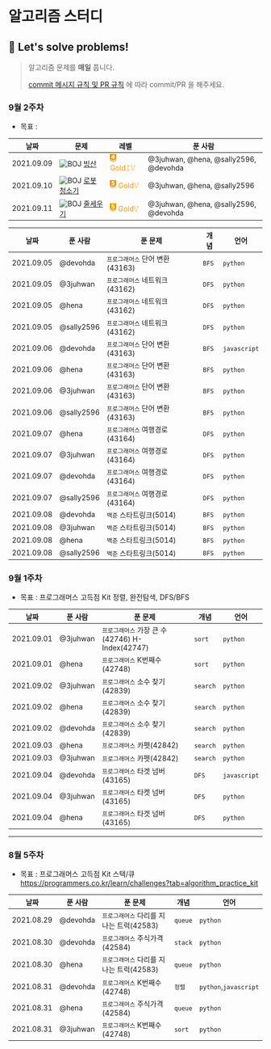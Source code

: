 # 알고리즘 스터디

## 🌻 Let's solve problems!

> 알고리즘 문제를 <b>매일</b> 풉니다.
>
> <a href="./rules for commit & pull request.md">commit 메시지 규칙 및 PR 규칙</a> 에 따라 commit/PR 을 해주세요.

### 9월 2주차
- 목표 :

|날짜|문제|레벨|푼 사람|
|---|---|---|------|
|2021.09.09|![BOJ](https://img.shields.io/static/v1?label=baekjoon&message=2573&color=blue) [빙산](https://www.acmicpc.net/problem/2573)|<img src="./src/images/gold4.png" style="height:16px;"></img> <span style="color:#FA9500">Gold𝙸𝚅</span>|@3juhwan, @hena, @sally2596, @devohda|
|2021.09.10|![BOJ](https://img.shields.io/static/v1?label=baekjoon&message=14503&color=blue) [로봇 청소기](https://www.acmicpc.net/problem/14503)|<img src="./src/images/gold5.png" style="height:16px;"></img> <span style="color:#FA9500">Gold𝚅</span>|@3juhwan, @hena, @sally2596|
|2021.09.11|![BOJ](https://img.shields.io/static/v1?label=baekjoon&message=2631&color=blue) [줄세우기](https://www.acmicpc.net/problem/14503)|<img src="./src/images/gold5.png" style="height:16px;"></img> <span style="color:#FA9500">Gold𝚅</span>|@3juhwan, @hena, @sally2596, @devohda|

|날짜|푼 사람|푼 문제|개념|언어|
|------|---|---|---|---|
|2021.09.05|@devohda|`프로그래머스` 단어 변환(43163)|`BFS`|`python`|
|2021.09.05|@3juhwan|`프로그래머스` 네트워크(43162)|`DFS`|`python`|
|2021.09.05|@hena|`프로그래머스` 네트워크(43162)|`DFS`|`python`|
|2021.09.05|@sally2596|`프로그래머스` 네트워크(43162)|`DFS`|`python`|
|2021.09.06|@devohda|`프로그래머스` 단어 변환(43163)|`BFS`|`javascript`|
|2021.09.06|@hena|`프로그래머스` 단어 변환(43163)|`BFS`|`python`|
|2021.09.06|@3juhwan|`프로그래머스` 단어 변환(43163)|`BFS`|`python`|
|2021.09.06|@sally2596|`프로그래머스` 단어 변환(43163)|`BFS`|`python`|
|2021.09.07|@hena|`프로그래머스` 여행경로(43164)|`DFS`|`python`|
|2021.09.07|@3juhwan|`프로그래머스` 여행경로(43164)|`DFS`|`python`|
|2021.09.07|@devohda|`프로그래머스` 여행경로(43164)|`DFS`|`python`|
|2021.09.07|@sally2596|`프로그래머스` 여행경로(43164)|`DFS`|`python`|
|2021.09.08|@devohda|`백준` 스타트링크(5014)|`BFS`|`python`|
|2021.09.08|@3juhwan|`백준` 스타트링크(5014)|`BFS`|`python`|
|2021.09.08|@hena|`백준` 스타트링크(5014)|`BFS`|`python`|
|2021.09.08|@sally2596|`백준` 스타트링크(5014)|`BFS`|`python`|


### 9월 1주차

- 목표 : 프로그래머스 고득점 Kit 정렬, 완전탐색, DFS/BFS

|날짜|푼 사람|푼 문제|개념|언어|
|------|---|---|---|---|
|2021.09.01|@3juhwan|`프로그래머스` 가장 큰 수(42746) H-Index(42747)|`sort`|`python`|
|2021.09.01|@hena|`프로그래머스` K번째수(42748)|`sort`|`python`|
|2021.09.02|@3juhwan|`프로그래머스` 소수 찾기(42839)|`search`|`python`|
|2021.09.02|@hena|`프로그래머스` 소수 찾기(42839)|`search`|`python`|
|2021.09.02|@devohda|`프로그래머스` 소수 찾기(42839)|`search`|`python`|
|2021.09.03|@hena|`프로그래머스` 카펫(42842)|`search`|`python`|
|2021.09.03|@3juhwan|`프로그래머스` 카펫(42842)|`search`|`python`|
|2021.09.04|@devohda|`프로그래머스` 타겟 넘버(43165)|`DFS`|`javascript`|
|2021.09.04|@3juhwan|`프로그래머스` 타켓 넘버(43165)|`DFS`|`python`|
|2021.09.04|@hena|`프로그래머스` 타겟 넘버(43165)|`DFS`|`python`|

---

### 8월 5주차
- 목표 : 프로그래머스 고득점 Kit 스택/큐
https://programmers.co.kr/learn/challenges?tab=algorithm_practice_kit

|날짜|푼 사람|푼 문제|개념|언어|
|------|---|---|---|---|
|2021.08.29|@devohda|`프로그래머스` 다리를 지나는 트럭(42583)|`queue`|`python`|
|2021.08.30|@devohda|`프로그래머스` 주식가격(42584)|`stack`|`python`|
|2021.08.30|@hena|`프로그래머스` 다리를 지나는 트럭(42583)|`queue`|`python`|
|2021.08.31|@devohda|`프로그래머스` K번째수(42748)|`정렬`|`python`,`javascript`|
|2021.08.31|@hena|`프로그래머스` 주식가격(42584)|`queue`|`python`|
|2021.08.31|@3juhwan|`프로그래머스` K번째수(42748)|`sort`|`python`|
